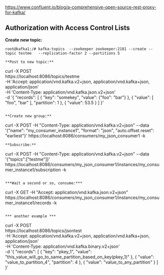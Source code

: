 https://www.confluent.io/blog/a-comprehensive-open-source-rest-proxy-for-kafka/

## Authorization with Access Control Lists ##


**Create new topic:**
```
root@kafka1:/# kafka-topics  --zookeeper zookeeper:2181 --create --topic testme   --replication-factor 2 --partitions 5

**Post to new topic:**
```
curl -X POST \
  https://localhost:8086/topics/testme \
  -H 'Accept: application/vnd.kafka.v2+json, application/vnd.kafka+json, application/json' \
  -H 'Content-Type: application/vnd.kafka.json.v2+json' \
  -d '{
  "records": [
    {
      "key": "somekey",
      "value": {"foo": "bar"}
    },
    {
      "value": [ "foo", "bar" ],
      "partition": 1
    },
    {
      "value": 53.5
    }
  ]
}'
```

**Create new group:**
```
curl -X POST -H "Content-Type: application/vnd.kafka.v2+json" --data '{"name": "my_consumer_instance1", "format": "json", "auto.offset.reset": "earliest"}' https://localhost:8086/consumers/my_json_consumer1 -k
```
**Subscribe:**
```
curl -X POST -H "Content-Type: application/vnd.kafka.v2+json" --data '{"topics":["testme"]}' https://localhost:8086/consumers/my_json_consumer1/instances/my_consumer_instance1/subscription -k
```

***Wait a second or so, consume:***
```
curl -X GET -H "Accept: application/vnd.kafka.json.v2+json" https://localhost:8086/consumers/my_json_consumer1/instances/my_consumer_instance1/records -k
```

*** another example ***

```
curl -X POST \
  https://localhost:8086/topics/jsontest \
  -H 'Accept: application/vnd.kafka.v2+json, application/vnd.kafka+json, application/json' \
  -H 'Content-Type: application/vnd.kafka.binary.v2+json' \
  -d '{
  "records": [
    {
      "key": "pkey_1",
      "value": "this_value_will_go_to_same_partition_based_on_key(pkey_1)"
    },
    {
      "value": "value_to_partition_4",
      "partition": 4
    },
    {
      "value": "value_to_any_partition"
    }
  ]
}'
```